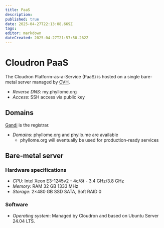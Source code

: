 ```yaml
---
title: PaaS
description: 
published: true
date: 2025-04-27T22:13:08.669Z
tags: 
editor: markdown
dateCreated: 2025-04-27T21:57:58.262Z
---
```


# Cloudron PaaS

The Cloudron Platform-as-a-Service (PaaS) is hosted on a single bare-metal server managed by [OVH](https://us.ovhcloud.com/).

- *Reverse DNS*: my.phyllome.org
- *Access*: SSH access via public key

## Domains

[Gandi](https://www.gandi.net/en-US) is the registrar.

- *Domains*: phyllome.org and phyllo.me are available
	- phyllome.org will eventually be used for production-ready services

## Bare-metal server

### Hardware specifications

- *CPU*: Intel Xeon E3-1245v2 - 4c/8t - 3.4 GHz/3.8 GHz 
- *Memory*: RAM 32 GB 1333 MHz
- *Storage*: 2×480 GB SSD SATA, Soft RAID 0

### Software

- *Operating system*: Managed by Cloudron and based on Ubuntu Server 24.04 LTS.